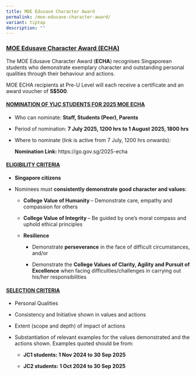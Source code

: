 ```yaml
---
title: MOE Edusave Character Award
permalink: /moe-edusave-character-award/
variant: tiptap
description: ""
---
```

<h3><strong><u>MOE Edusave Character Award (ECHA)</u></strong></h3>
<p>The MOE Edusave Character Award (<strong>ECHA</strong>) recognises Singaporean
students who demonstrate exemplary character and outstanding personal qualities
through their behaviour and actions.</p>
<p>MOE ECHA recipients at Pre-U Level will each receive a certificate and
an award voucher of <strong>S$500</strong>.</p>
<h4><strong><u>NOMINATION OF YIJC STUDENTS FOR 2025 MOE ECHA</u></strong></h4>
<ul data-tight="true" class="tight">
<li>
<p>Who can nominate: <strong>Staff, Students (Peer), Parents</strong>
</p>
</li>
<li>
<p>Period of nomination: <strong>7 July 2025, 1200 hrs to 1 August 2025, 1800 hrs</strong>
</p>
</li>
<li>
<p>Where to nominate (link is active from 7 July, 1200 hrs onwards):</p>
<p><strong>Nomination Link: </strong><a rel="noopener noreferrer nofollow" target="_blank">https://go.gov.sg/2025-echa</a>
</p>
</li>
</ul>
<h4><strong><u>ELIGIBILITY CRITERIA</u></strong></h4>
<ul data-tight="true" class="tight">
<li>
<p><strong>Singapore citizens</strong>
</p>
</li>
<li>
<p>Nominees must <strong>consistently demonstrate good character and values</strong>:</p>
<ul data-tight="true" class="tight">
<li>
<p><strong>College Value of Humanity </strong>– Demonstrate care, empathy
and compassion for others</p>
</li>
<li>
<p><strong>College Value of Integrity </strong>– Be guided by one’s moral
compass and uphold ethical principles</p>
</li>
<li>
<p><strong>Resilience&nbsp;</strong>
</p>
<ul data-tight="true" class="tight">
<li>
<p>Demonstrate <strong>perseverance</strong> in the face of difficult circumstances,
and/or</p>
</li>
<li>
<p>Demonstrate the <strong>College Values of Clarity, Agility and Pursuit of Excellence</strong> when
facing difficulties/challenges in carrying out his/her responsibilities</p>
</li>
</ul>
</li>
</ul>
</li>
</ul>
<h4><strong><u>SELECTION CRITERIA</u></strong></h4>
<ul data-tight="true" class="tight">
<li>
<p>Personal Qualities</p>
</li>
<li>
<p>Consistency and Initiative shown in values and actions</p>
</li>
<li>
<p>Extent (scope and depth) of impact of actions</p>
</li>
<li>
<p>Substantiation of relevant examples for the values demonstrated and the
actions shown. Examples quoted should be from:</p>
<ul data-tight="true" class="tight">
<li>
<p><strong>JC1 students: 1 Nov 2024 to 30 Sep 2025</strong>
</p>
</li>
<li>
<p><strong>JC2 students: 1 Oct 2024 to 30 Sep 2025</strong>
</p>
</li>
</ul>
</li>
</ul>
<p></p>
<p></p>